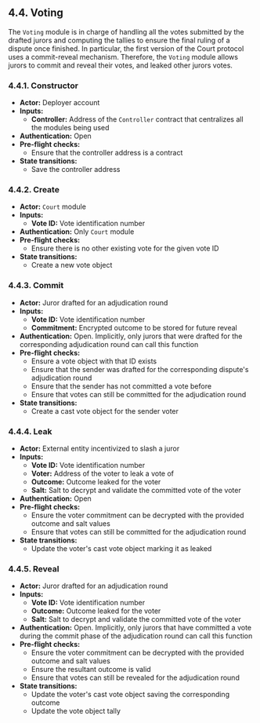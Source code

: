 ## 4.4. Voting

The `Voting` module is in charge of handling all the votes submitted by the drafted jurors and computing the tallies to ensure the final ruling of a dispute once finished. 
In particular, the first version of the Court protocol uses a commit-reveal mechanism. Therefore, the `Voting` module allows jurors to commit and reveal their votes, and leaked other jurors votes.

### 4.4.1. Constructor

- **Actor:** Deployer account
- **Inputs:**
    - **Controller:** Address of the `Controller` contract that centralizes all the modules being used
- **Authentication:** Open
- **Pre-flight checks:**
    - Ensure that the controller address is a contract
- **State transitions:**
    - Save the controller address

### 4.4.2. Create

- **Actor:** `Court` module
- **Inputs:**
    - **Vote ID:** Vote identification number 
- **Authentication:** Only `Court` module
- **Pre-flight checks:**
    - Ensure there is no other existing vote for the given vote ID
- **State transitions:**
    - Create a new vote object 

### 4.4.3. Commit

- **Actor:** Juror drafted for an adjudication round
- **Inputs:**
    - **Vote ID:** Vote identification number
    - **Commitment:** Encrypted outcome to be stored for future reveal 
- **Authentication:** Open. Implicitly, only jurors that were drafted for the corresponding adjudication round can call this function
- **Pre-flight checks:**
    - Ensure a vote object with that ID exists
    - Ensure that the sender was drafted for the corresponding dispute's adjudication round
    - Ensure that the sender has not committed a vote before
    - Ensure that votes can still be committed for the adjudication round
- **State transitions:**
    - Create a cast vote object for the sender voter

### 4.4.4. Leak

- **Actor:** External entity incentivized to slash a juror
- **Inputs:**
    - **Vote ID:** Vote identification number
    - **Voter:** Address of the voter to leak a vote of
    - **Outcome:** Outcome leaked for the voter
    - **Salt:** Salt to decrypt and validate the committed vote of the voter
- **Authentication:** Open
- **Pre-flight checks:**
    - Ensure the voter commitment can be decrypted with the provided outcome and salt values  
    - Ensure that votes can still be committed for the adjudication round
- **State transitions:**
    - Update the voter's cast vote object marking it as leaked

### 4.4.5. Reveal

- **Actor:** Juror drafted for an adjudication round
- **Inputs:**
    - **Vote ID:** Vote identification number
    - **Outcome:** Outcome leaked for the voter
    - **Salt:** Salt to decrypt and validate the committed vote of the voter
- **Authentication:** Open. Implicitly, only jurors that have committed a vote during the commit phase of the adjudication round can call this function
- **Pre-flight checks:**
    - Ensure the voter commitment can be decrypted with the provided outcome and salt values
    - Ensure the resultant outcome is valid
    - Ensure that votes can still be revealed for the adjudication round
- **State transitions:**
    - Update the voter's cast vote object saving the corresponding outcome
    - Update the vote object tally
